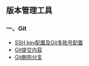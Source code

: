 ## 版本管理工具

### 一、Git
* [SSH key配置及Git多账号配置](./git-multi-user.md)
* [Git提交内容](./git-commit.md)
* [Git删除分支](./git-delete-branch.md)
